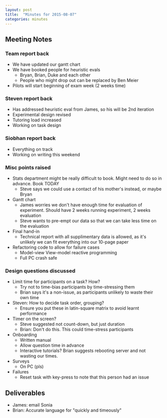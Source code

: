 ```yaml
---
layout: post
title:  "Minutes for 2015-08-07"
categories: minutes
---
```


## Meeting Notes

### Team report back
- We have updated our gantt chart
- We have booked people for heuristic evals
  - Bryan, Brian, Duke and each other
  - People who might drop out can be replaced by Ben Meier
- Pilots will start beginning of exam week (2 weeks time)

### Steven report back
- Has addressed heuristic eval from James, so his will be 2nd iteration
- Experimental design revised
- Tutoring load increased
- Working on task design

### Siobhan report back
- Everything on track
- Working on writing this weekend

### Misc points raised
- Stats department might be really difficult to book. Might need to do so in advance. Book TODAY
  - Steve says we could use a contact of his mother's instead, or maybe Bryan
- Gantt chart
  - James worries we don't have enough time for evaluation of experiment. Should have 2 weeks running experiment, 2 weeks evaluation
  - Steve wants to pre-empt our data so that we can take less time on the evaluation
- Final hand-in
  - Technical report with all supplimentary data is allowed, as it's unlikely we can fit everything into our 10-page paper
- Refactoring code to allow for failure cases
  - Model-view View-model reactive programming
  - Full PC crash safe

### Design questions discussed
- Limit time for participants on a task? How?
  - Try not to time-bias participants by time-stressing them
  - Brian says it's a non-issue, as participants unlikely to waste their own time
- Steven: How to decide task order, grouping?
  - Ensure you put these in latin-square matrix to avoid learnt performance
- Timer on the screen?
  - Steve suggested not count-down, but just duration
  - Brian: Don't do this. This could time-stress participants
- Onboarding
  - Written manual
  - Allow question time in advance
  - Interactive tutorials? Brian suggests rebooting server and not wasting our times.
- Surveys
  - On PC (pls)
- Failures
  - Reset task with key-press to note that this person had an issue

## Deliverables
- James: email Sonia
- Brian: Accurate language for "quickly and timeously"
